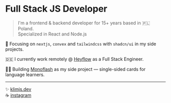 # Full Stack JS Developer

> I'm a frontend & backend developer for 15+ years based in 🇵🇱 Poland.  
> Specialized in React and Node.js

🎯 Focusing on `nextjs`, `convex` and `tailwindcss` with `shadcn/ui` in my side projects.

🇩🇪 I currently work remotely @ [Heyflow](https://heyflow.com) as a Full Stack Engineer.

👨‍💻 Building [Monoflash](https://www.monoflash.co) as my side project — single-sided cards for language learners.

-------------

✨ [klimjs.dev](https://klimjs.dev)  
☕️ [instagram](https://www.instagram.com/klimjs)
